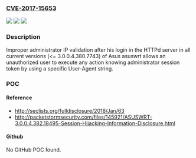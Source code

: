 ### [CVE-2017-15653](https://cve.mitre.org/cgi-bin/cvename.cgi?name=CVE-2017-15653)
![](https://img.shields.io/static/v1?label=Product&message=n%2Fa&color=blue)
![](https://img.shields.io/static/v1?label=Version&message=n%2Fa&color=blue)
![](https://img.shields.io/static/v1?label=Vulnerability&message=n%2Fa&color=brighgreen)

### Description

Improper administrator IP validation after his login in the HTTPd server in all current versions (<= 3.0.0.4.380.7743) of Asus asuswrt allows an unauthorized user to execute any action knowing administrator session token by using a specific User-Agent string.

### POC

#### Reference
- http://seclists.org/fulldisclosure/2018/Jan/63
- http://packetstormsecurity.com/files/145921/ASUSWRT-3.0.0.4.382.18495-Session-Hijacking-Information-Disclosure.html

#### Github
No GitHub POC found.

